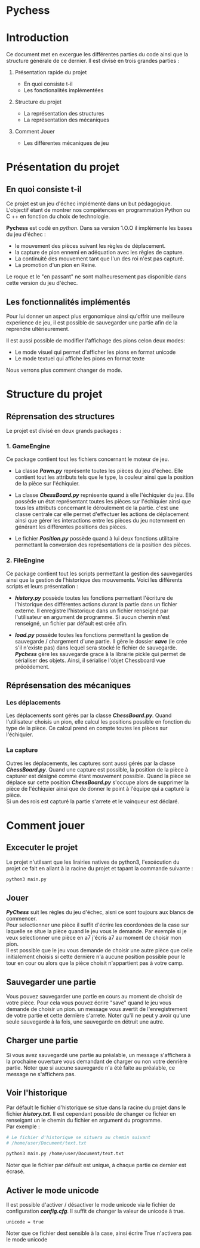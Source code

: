 # Pychess

# Introduction

Ce document met en excergue les différentes parties du code ainsi que la structure générale de ce dernier. Il est divisé en trois grandes parties :

1. Présentation rapide du projet

   - En quoi consiste t-il
   - Les fonctionalités implémentées

2. Structure du projet

   - La représentation des structures
   - La représentation des mécaniques

3. Comment Jouer

   - Les différentes mécaniques de jeu

# Présentation du projet

## En quoi consiste t-il

Ce projet est un jeu d'échec implémenté dans un but pédagogique. L'objectif étant de montrer nos compétences en programmation Python ou C ++ en fonction du choix de technologie.

**Pychess** est codé en _python_. Dans sa version 1.O.O il implémente les bases du jeu d'échec :

- le mouvement des pièces suivant les règles de déplacement.
- la capture de pion ennemi en adéquation avec les règles de capture.
- La continuité des mouvement tant que l'un des roi n'est pas capturé.
- La promotion d'un pion en Reine.

Le roque et le "en passant" ne sont malheuresement pas disponible dans cette version du jeu d'échec.

## Les fonctionnalités implémentés

Pour lui donner un aspect plus ergonomique ainsi qu'offrir une meilleure experience de jeu, il est possible de sauvegarder une partie afin de la reprendre ultérieurement.

Il est aussi possible de modifier l'affichage des pions celon deux modes:

- Le mode visuel qui permet d'afficher les pions en format unicode
- Le mode textuel qui affiche les pions en format texte

Nous verrons plus comment changer de mode.

# Structure du projet

## Réprensation des structures

Le projet est divisé en deux grands packages :

### 1. GameEngine

Ce package contient tout les fichiers concernant le moteur de jeu.

- La classe **_Pawn.py_** représente toutes les pièces du jeu d'échec. Elle contient tout les attributs tels que le type, la couleur ainsi que la position de la pièce sur l'échiquier.

- La classe **_ChessBoard.py_** représente quand à elle l'échiquier du jeu. Elle possède un état représentant toutes les pièces sur l'échiquier ainsi que tous les attributs concernant le déroulement de la partie. c'est une classe centrale car elle permet d'effectuer les actions de déplacement ainsi que gérer les interactions entre les pièces du jeu notemment en générant les différentes positions des pièces.
- Le fichier **_Position.py_** possède quand à lui deux fonctions utilitaire permettant la conversion des représentations de la position des pièces.

### 2. FileEngine

Ce package contient tout les scripts permettant la gestion des sauvegardes ainsi que la gestion de l'historique des mouvements. Voici les différents scripts et leurs présentation :

- **_history.py_** possède toutes les fonctions permettant l'écriture de l'historique des différentes actions durant la partie dans un fichier externe. Il enregistre l'historique dans un fichier renseigné par l'utilisateur en argument de programme. Si aucun chemin n'est renseigné, un fichier par défault est crée afin.

- **_load.py_** possède toutes les fonctions permettant la gestion de sauvegarde / chargement d'une partie. Il gère le dossier **_save_** (le crée s'il n'existe pas) dans lequel sera stocké le fichier de sauvegarde. **_Pychess_** gère les sauvegarde grace à la librairie pickle qui permet de sérialiser des objets. Ainsi, il sérialise l'objet Chessboard vue précédement.

## Réprésensation des mécaniques

### Les déplacements

Les déplacements sont gérés par la classe **_ChessBoard.py_**. Quand l'utilisateur choisis un pion, elle calcul les positions possible en fonction du type de la pièce. Ce calcul prend en compte toutes les pièces sur l'échiquier.

### La capture

Outres les déplacements, les captures sont aussi gérés par la classe **_ChessBoard.py_**. Quand une capture est possible, la position de la pièce à capturer est désigné comme étant mouvement possible. Quand la pièce se déplace sur cette position **_ChessBoard.py_** s'occupe alors de supprimer la pièce de l'échiquier ainsi que de donner le point à l'équipe qui a capturé la pièce.  
Si un des rois est capturé la partie s'arrete et le vainqueur est déclaré.

# Comment jouer

## Excecuter le projet

Le projet n'utilsant que les lirairies natives de python3, l'excécution du projet ce fait en allant à la racine du projet et tapant la commande suivante :

```bash
python3 main.py
```

## Jouer

**_PyChess_** suit les règles du jeu d'échec, aisni ce sont toujours aux blancs de commencer.  
Pour selectionner une pièce il suffit d'écrire les coordonées de la case sur laquelle se situe la pièce quand le jeu vous le demande. Par exemple si je veux selectionner une pièce en a7 j'écris a7 au moment de choisir mon pion.  
Il est possible que le jeu vous demande de choisir une autre pièce que celle initialement choisis si cette dernière n'a aucune position possible pour le tour en cour ou alors que la pièce choisit n'appartient pas à votre camp.

## Sauvegarder une partie

Vous pouvez sauvegarder une partie en cours au moment de choisir de votre pièce. Pour cela vous pouvez écrire "save" quand le jeu vous demande de choisir un pion. un message vous avertit de l'enregistrement de votre partie et cette dernière s'arrete. Noter qu'il ne peut y avoir qu'une seule sauvegarde à la fois, une sauvegarde en détruit une autre.

## Charger une partie

Si vous avez sauvegardé une partie au préalable, un message s'affichera à la prochaine ouverture vous demandant de charger ou non votre denrière partie.
Noter que si aucune sauvegarde n'a été faite au préalable, ce message ne s'affichera pas.

## Voir l'historique

Par défault le fichier d'historique se situe dans la racine du projet dans le fichier **_history.txt_**. Il est cependant possible de changer ce fichier en renseigant un le chemin du fichier en argument du programme.  
Par exemple :

```bash
# Le fichier d'historique se situera au chemin suivant
# /home/user/Document/text.txt

python3 main.py /home/user/Document/text.txt
```

Noter que le fichier par défault est unique, à chaque partie ce dernier est écrasé.

## Activer le mode unicode

Il est possible d'activer / désactiver le mode unicode via le fichier de configuration **_config.cfg_**. Il suffit de changer la valeur de unicode à true.

```
unicode = true
```

Noter que ce fichier dest sensible à la case, ainsi écrire True n'activera pas le mode unicode
